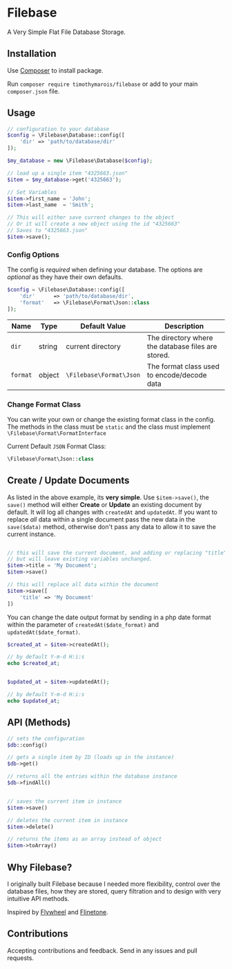 # Filebase
A Very Simple Flat File Database Storage.


## Installation

Use [Composer](http://getcomposer.org/) to install package.

Run `composer require timothymarois/filebase` or add to your main `composer.json` file.

## Usage

```php
// configuration to your database
$config = \Filebase\Database::config([
    'dir' => 'path/to/database/dir'
]);

$my_database = new \Filebase\Database($config);

// load up a single item "4325663.json"
$item = $my_database->get('4325663');

// Set Variables
$item->first_name = 'John';
$item->last_name  = 'Smith';

// This will either save current changes to the object
// Or it will create a new object using the id "4325663"
// Saves to "4325663.json"
$item->save();
```


### Config Options

The config is *required* when defining your database. The options are *optional* as they have their own defaults.

```php
$config = \Filebase\Database::config([
    'dir'      => 'path/to/database/dir',
    'format'   => \Filebase\Format\Json::class
]);
```

|Name				|Type		|Default Value	    |Description												|
|---				|---		|---			         	|---														|
|`dir`				|string		|current directory          |The directory where the database files are stored. 	    |
|`format`			|object		|`\Filebase\Format\Json`   |The format class used to encode/decode data				|


### Change Format Class

You can write your own or change the existing format class in the config. The methods in the class must be `static` and the class must implement `\Filebase\Format\FormatInterface`

Current Default `JSON` Format Class:
```php
\Filebase\Format\Json::class
```


## Create / Update Documents

As listed in the above example, its **very simple**. Use `$item->save()`, the `save()` method will either **Create** or **Update** an existing document by default. It will log all changes with `createdAt` and `updatedAt`. If you want to replace *all* data within a single document pass the new data in the `save($data)` method, otherwise don't pass any data to allow it to save the current instance.

```php

// this will save the current document, and adding or replacing "title" variable
// but will leave existing variables unchanged.
$item->title = 'My Document';
$item->save()

// this will replace all data within the document
$item->save([
    'title' => 'My Document'
])

```

You can change the date output format by sending in a php date format within the parameter of  `createdAt($date_format)` and `updatedAt($date_format)`.

```php
$created_at = $item->createdAt();

// by default Y-m-d H:i:s
echo $created_at;


$updated_at = $item->updatedAt();

// by default Y-m-d H:i:s
echo $updated_at;
```


## API (Methods)

```php
// sets the configuration
$db::config()

// gets a single item by ID (loads up in the instance)
$db->get()

// returns all the entries within the database instance
$db->findAll()


// saves the current item in instance
$item->save()

// deletes the current item in instance
$item->delete()

// returns the items as an array instead of object
$item->toArray()
```


## Why Filebase?

I originally built Filebase because I needed more flexibility, control over the database files, how they are stored, query filtration and to design with very intuitive API methods.

Inspired by [Flywheel](https://github.com/jamesmoss/flywheel) and [Flinetone](https://github.com/fire015/flintstone).

## Contributions

Accepting contributions and feedback. Send in any issues and pull requests.
